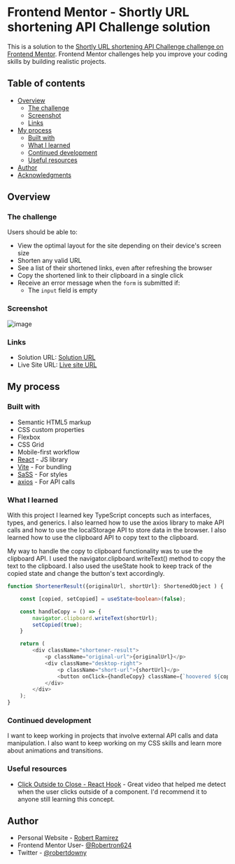 # Frontend Mentor - Shortly URL shortening API Challenge solution

This is a solution to the [Shortly URL shortening API Challenge challenge on Frontend Mentor](https://www.frontendmentor.io/challenges/url-shortening-api-landing-page-2ce3ob-G). Frontend Mentor challenges help you improve your coding skills by building realistic projects. 

## Table of contents

- [Overview](#overview)
  - [The challenge](#the-challenge)
  - [Screenshot](#screenshot)
  - [Links](#links)
- [My process](#my-process)
  - [Built with](#built-with)
  - [What I learned](#what-i-learned)
  - [Continued development](#continued-development)
  - [Useful resources](#useful-resources)
- [Author](#author)
- [Acknowledgments](#acknowledgments)

## Overview

### The challenge

Users should be able to:

- View the optimal layout for the site depending on their device's screen size
- Shorten any valid URL
- See a list of their shortened links, even after refreshing the browser
- Copy the shortened link to their clipboard in a single click
- Receive an error message when the `form` is submitted if:
  - The `input` field is empty

### Screenshot
![image](https://user-images.githubusercontent.com/72587880/235377318-35759056-9c07-402c-811d-5559ca1abc5c.png)

### Links

- Solution URL: [Solution URL](https://github.com/Robertron624/url-shortening-app)
- Live Site URL: [Live site URL](https://phenomenal-vacherin-b70024.netlify.app/)

## My process

### Built with

- Semantic HTML5 markup
- CSS custom properties
- Flexbox
- CSS Grid
- Mobile-first workflow
- [React](https://reactjs.org/) - JS library
- [Vite](https://vitejs.dev/) - For bundling
- [SaSS](https://sass-lang.com/) - For styles
- [axios](https://axios-http.com/docs/intro) - For API calls

### What I learned

With this project I learned key TypeScript concepts such as interfaces, types, and generics. I also learned how to use the axios library to make API calls and how to use the localStorage API to store data in the browser. I also learned how to use the clipboard API to copy text to the clipboard.


My way to handle the copy to clipboard functionality was to use the clipboard API. I used the navigator.clipboard.writeText() method to copy the text to the clipboard. I also used the useState hook to keep track of the copied state and change the button's text accordingly.

```ts
function ShortenerResult({originalUrl, shortUrl}: ShortenedObject ) {

    const [copied, setCopied] = useState<boolean>(false);

    const handleCopy = () => {
        navigator.clipboard.writeText(shortUrl);
        setCopied(true);
    }

    return (
        <div className="shortener-result">
            <p className="original-url">{originalUrl}</p>
            <div className="desktop-right">
                <p className="short-url">{shortUrl}</p>
                <button onClick={handleCopy} className={`hoovered ${copied ? 'copied' : 'not-copied'}`}>{copied ? 'Copied!': 'Copy'}</button>
            </div>
        </div>
    );
}
```

### Continued development

I want to keep working in projects that involve external API calls and data manipulation. I also want to keep working on my CSS skills and learn more about animations and transitions.

### Useful resources

- [Click Outside to Close - React Hook](https://www.youtube.com/watch?v=HfZ7pdhS43s&t=2s) - Great video that helped me detect when the user clicks outside of a component. I'd recommend it to anyone still learning this concept.

## Author

- Personal Website - [Robert Ramirez](https://robert-ramirez.netlify.app)
- Frontend Mentor User- [@Robertron624](https://www.frontendmentor.io/profile/Robertron624)
- Twitter - [@robertdowny](https://www.twitter.com/robertdowny)


